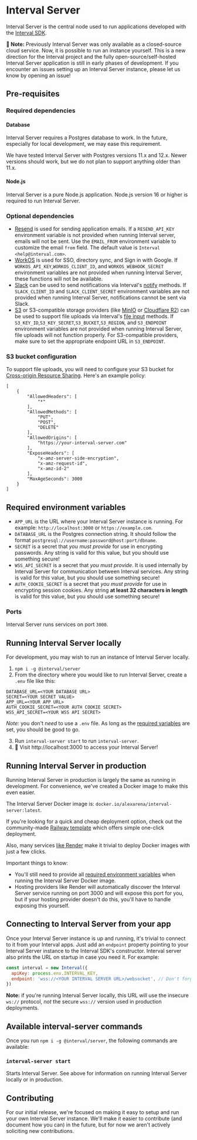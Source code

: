 # Interval Server

Interval Server is the central node used to run applications developed with the [Interval SDK](https://github.com/interval/interval-node).

**🚧 Note:** Previously Interval Server was only available as a closed-source cloud service. Now, it is possible to run an instance yourself. This is a new direction for the Interval project and the fully open-source/self-hosted Interval Server application is still in early phases of development. If you encounter an issues setting up an Interval Server instance, please let us know by opening an issue!

## Pre-requisites

### Required dependencies

#### Database

Interval Server requires a Postgres database to work. In the future, especially for local development, we may ease this requirement.

We have tested Interval Server with Postgres versions 11.x and 12.x. Newer versions should work, but we do not plan to support anything older than 11.x.

#### Node.js

Interval Server is a pure Node.js application. Node.js version 16 or higher is required to run Interval Server.

### Optional dependencies

- [Resend](https://resend.com) is used for sending application emails. If a `RESEND_API_KEY` environment variable is not provided when running Interval server, emails will not be sent. Use the `EMAIL_FROM` environment variable to customize the email `from` field. The default value is `Interval <help@interval.com>`.
- [WorkOS](https://workos.com) is used for SSO, directory sync, and Sign in with Google. If `WORKOS_API_KEY`,`WORKOS_CLIENT_ID`, and `WORKOS_WEBHOOK_SECRET` environment variables are not provided when running Interval Server, these functions will not be available.
- [Slack](https://slack.com) can be used to send notifications via Interval's [notify](https://interval.com/docs/action-context/notify) methods. If `SLACK_CLIENT_ID` and `SLACK_CLIENT_SECRET` environment variables are not provided when running Interval Server, notifications cannot be sent via Slack.
- [S3](https://aws.amazon.com/s3/) or S3-compatible storage providers (like [MinIO](https://min.io/) or [Cloudflare R2](https://www.cloudflare.com/products/r2/)) can be used to support file uploads via Interval's [file input](https://interval.com/docs/io-methods/input-file) methods. If `S3_KEY_ID`,`S3_KEY_SECRET`,`S3_BUCKET`,`S3_REGION`, and `S3_ENDPOINT` environment variables are not provided when running Interval Server, file uploads will not function properly. For S3-compatible providers, make sure to set the appropriate endpoint URL in `S3_ENDPOINT`.

### S3 bucket configuration

To support file uploads, you will need to configure your S3 bucket for [Cross-origin Resource Sharing](https://docs.aws.amazon.com/AmazonS3/latest/userguide/enabling-cors-examples.html). Here's an example policy:

```
[
    {
        "AllowedHeaders": [
            "*"
        ],
        "AllowedMethods": [
            "PUT",
            "POST",
            "DELETE"
        ],
        "AllowedOrigins": [
            "https://your-interval-server.com"
        ],
        "ExposeHeaders": [
            "x-amz-server-side-encryption",
            "x-amz-request-id",
            "x-amz-id-2"
        ],
        "MaxAgeSeconds": 3000
    }
]
```

## Required environment variables

- `APP_URL` is the URL where your Interval Server instance is running. For example: `http://localhost:3000` or `https://example.com`.
- `DATABASE_URL` is the Postgres connection string. It should follow the format `postgresql://username:password@host:port/dbname`.
- `SECRET` is a secret that _you must provide_ for use in encrypting passwords. Any string is valid for this value, but you should use something secure!
- `WSS_API_SECRET` is a secret that _you must provide_. It is used internally by Interval Server for communication between Interval services. Any string is valid for this value, but you should use something secure!
- `AUTH_COOKIE_SECRET` is a secret that _you must provide_ for use in encrypting session cookies. Any string **at least 32 characters in length** is valid for this value, but you should use something secure!

### Ports

Interval Server runs services on port `3000`.

## Running Interval Server locally

For development, you may wish to run an instance of Interval Server locally.

1. `npm i -g @interval/server`
2. From the directory where you would like to run Interval Server, create a `.env` file like this:

```
DATABASE_URL=<YOUR DATABASE URL>
SECRET=<YOUR SECRET VALUE>
APP_URL=<YOUR APP URL>
AUTH_COOKIE_SECRET=<YOUR AUTH COOKIE SECRET>
WSS_API_SECRET=<YOUR WSS API SECRET>
```

_Note:_ you don't _need_ to use a `.env` file. As long as the [required variables](#required-environment-variables) are set, you should be good to go.

3. Run `interval-server start` to run `interval-server`.
4. 🎉 Visit http://localhost:3000 to access your Interval Server!

## Running Interval Server in production

Running Interval Server in production is largely the same as running in development. For convenience, we've created a Docker image to make this even easier.

The Interval Server Docker image is: `docker.io/alexarena/interval-server:latest`.

If you're looking for a quick and cheap deployment option, check out the community-made [Railway template](https://railway.com/template/tFqAVW?referralCode=chIZYq) which offers simple one-click deployment.

Also, many services [like Render](https://render.com/docs/deploy-an-image) make it trivial to deploy Docker images with just a few clicks.  

Important things to know:

- You'll still need to provide all [required environment variables](#required-environment-variables) when running the Interval Server Docker image.
- Hosting providers like Render will automatically discover the Interval Server service running on port 3000 and will expose this port for you, but if your hosting provider doesn't do this, you'll have to handle exposing this yourself.

## Connecting to Interval Server from your app

Once your Interval Server instance is up and running, it's trivial to connect to it from your Interval apps. Just add an `endpoint` property pointing to your Interval Server instance to the Interval SDK's constructor. Interval server also prints the URL on startup in case you need it. For example:

```js
const interval = new Interval({
  apiKey: process.env.INTERVAL_KEY,
  endpoint: 'wss://<YOUR INTERVAL SERVER URL>/websocket', // Don't forget the /websocket path!
})
```

**Note:** if you're running Interval Server locally, this URL will use the insecure `ws://` protocol, _not_ the secure `wss://` version used in production deployments.

## Available interval-server commands

Once you run `npm i -g @interval/server`, the following commands are available:

### `interval-server start`

Starts Interval Server. See above for information on running Interval Server locally or in production.

## Contributing

For our initial release, we're focused on making it easy to setup and run your own Interval Server instance. We'll make it easier to contribute (and document how you can) in the future, but for now we aren't actively soliciting new contributions.
